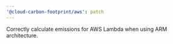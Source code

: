 ```yaml
---
'@cloud-carbon-footprint/aws': patch
---
```


Correctly calculate emissions for AWS Lambda when using ARM architecture.
